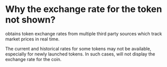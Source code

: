 # Why the exchange rate for the token not shown?

obtains token exchange rates from multiple third party sources which track market prices in real time.

The current and historical rates for some tokens may not be available, especially for newly launched tokens. In such cases, will not display the exchange rate for the coin.
